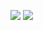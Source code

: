 ![](https://github-profile-summary-cards.vercel.app/api/cards/stats?username=xyproto&theme=nord_dark) ![](https://github-profile-summary-cards.vercel.app/api/cards/repos-per-language?username=xyproto&theme=nord_dark)
